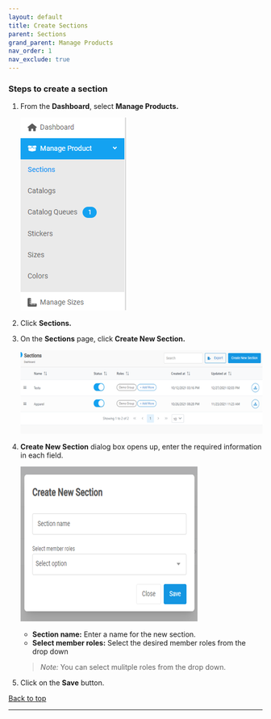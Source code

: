 ```yaml
---
layout: default
title: Create Sections
parent: Sections
grand_parent: Manage Products
nav_order: 1
nav_exclude: true
---
```


### Steps to create a section

1. From the **Dashboard**, select **Manage Products.**

   ![sections_image](../../../images/manageproducts/menumngsec.png)

2. Click **Sections.**

3. On the **Sections** page, click **Create New Section.**

   ![create_newsection_image](../../../images/manageproducts/section2.png)

4. **Create New Section** dialog box opens up, enter the required information in each field.

   ![newsection_dialog_image](../../../images/manageproducts/section3.png)

   - **Section name:** Enter a name for the new section.<br>
   - **Select member roles:** Select the desired member roles from the drop down

   > _Note:_ You can select mulitple roles from the drop down.

5. Click on the **Save** button.

<a href="#top" id="back-to-top">Back to top</a>

---
